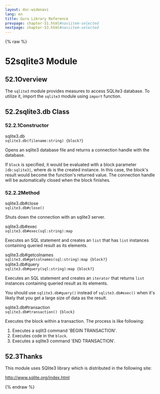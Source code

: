 ```yaml
---
layout: doc-widenavi
lang: en
title: Gura Library Reference
prevpage: chapter-51.html#naviitem-selected
nextpage: chapter-53.html#naviitem-selected
---
```

{% raw %}
<h1><span class="caption-index-1">52</span>sqlite3 Module</h1>
<h2><span class="caption-index-2">52.1</span><a name="anchor-52-1"></a>Overview</h2>
<p>
The <code class="highlighter-rouge">sqlite3</code> module provides measures to access SQLite3 database. To utilize it, import the <code class="highlighter-rouge">sqlite3</code> module using <code class="highlighter-rouge">import</code> function.
</p>
<h2><span class="caption-index-2">52.2</span><a name="anchor-52-2"></a>sqlite3.db Class</h2>
<h3><span class="caption-index-3">52.2.1</span><a name="anchor-52-2-1"></a>Constructor</h3>
<div class="h5">sqlite3.db</div>
<div class="mb-2"><i class="fas fa-caret-right mr-2"></i><code>sqlite3.db(filename:string) {block?}</code></div>
<p>
Opens an sqlite3 database file and returns a connection handle with the database.
</p>
<p>
If <code class="highlighter-rouge">block</code> is specified, it would be evaluated with a block parameter <code class="highlighter-rouge">|db:sqlite3|</code>, where <code class="highlighter-rouge">db</code> is the created instance. In this case, the block's result would become the function's returned value. The connection handle will be automatically closed when the block finishes.
</p>
<h3><span class="caption-index-3">52.2.2</span><a name="anchor-52-2-2"></a>Method</h3>
<div class="h5">sqlite3.db#close</div>
<div class="mb-2"><i class="fas fa-caret-right mr-2"></i><code>sqlite3.db#close()</code></div>
<p>
Shuts down the connection with an sqlite3 server.
</p>
<div class="h5">sqlite3.db#exec</div>
<div class="mb-2"><i class="fas fa-caret-right mr-2"></i><code>sqlite3.db#exec(sql:string):map</code></div>
<p>
Executes an SQL statement and creates an <code class="highlighter-rouge">list</code> that has <code class="highlighter-rouge">list</code> instances containing queried result as its elements.
</p>
<div class="h5">sqlite3.db#getcolnames</div>
<div class="mb-2"><i class="fas fa-caret-right mr-2"></i><code>sqlite3.db#getcolnames(sql:string):map {block?}</code></div>
<div class="h5">sqlite3.db#query</div>
<div class="mb-2"><i class="fas fa-caret-right mr-2"></i><code>sqlite3.db#query(sql:string):map {block?}</code></div>
<p>
Executes an SQL statement and creates an <code class="highlighter-rouge">iterator</code> that returns <code class="highlighter-rouge">list</code> instances containing queried result as its elements.
</p>
<p>
You should use <code class="highlighter-rouge">sqlite3.db#query()</code> instead of <code class="highlighter-rouge">sqlite3.db#exec()</code> when it's likely that you get a large size of data as the result.
</p>
<div class="h5">sqlite3.db#transaction</div>
<div class="mb-2"><i class="fas fa-caret-right mr-2"></i><code>sqlite3.db#transaction() {block}</code></div>
<p>
Executes the block within a transaction. The process is like following:
</p>
<ol>
<li>Executes a sqlit3 command 'BEGIN TRANSACTION'.</li>
<li>Executes code in the <code class="highlighter-rouge">block</code>.</li>
<li>Executes a sqlite3 command 'END TRANSACTION'.</li>
</ol>
<h2><span class="caption-index-2">52.3</span><a name="anchor-52-3"></a>Thanks</h2>
<p>
This module uses SQlite3 library which is distributed in the following site:
</p>
<p>
<a href="http://www.sqlite.org/index.html">http://www.sqlite.org/index.html</a>
</p>
{% endraw %}
